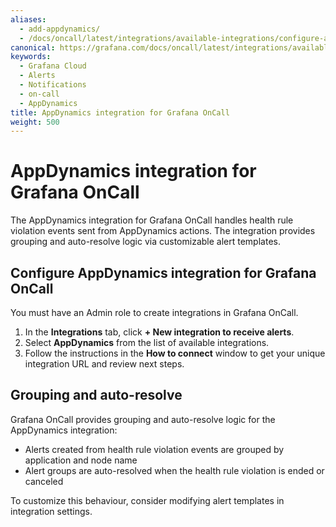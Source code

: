 ```yaml
---
aliases:
  - add-appdynamics/
  - /docs/oncall/latest/integrations/available-integrations/configure-appdynamics/
canonical: https://grafana.com/docs/oncall/latest/integrations/available-integrations/configure-appdynamics/
keywords:
  - Grafana Cloud
  - Alerts
  - Notifications
  - on-call
  - AppDynamics
title: AppDynamics integration for Grafana OnCall
weight: 500
---
```


# AppDynamics integration for Grafana OnCall

The AppDynamics integration for Grafana OnCall handles health rule violation events sent from AppDynamics actions.
The integration provides grouping and auto-resolve logic via customizable alert templates.

## Configure AppDynamics integration for Grafana OnCall

You must have an Admin role to create integrations in Grafana OnCall.

1. In the **Integrations** tab, click **+ New integration to receive alerts**.
2. Select **AppDynamics** from the list of available integrations.
3. Follow the instructions in the **How to connect** window to get your unique integration URL and review next steps.

## Grouping and auto-resolve

Grafana OnCall provides grouping and auto-resolve logic for the AppDynamics integration:

- Alerts created from health rule violation events are grouped by application and node name
- Alert groups are auto-resolved when the health rule violation is ended or canceled

To customize this behaviour, consider modifying alert templates in integration settings.
